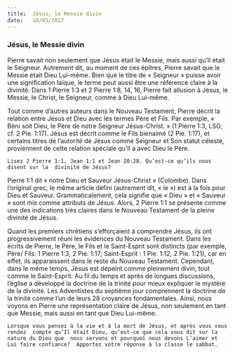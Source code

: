 ```yaml
---
title:  Jésus, le Messie divin
date:   18/05/2017
---
```


### Jésus, le Messie divin

Pierre savait non seulement que Jésus était le Messie, mais aussi qu’Il était le  Seigneur. Autrement dit, au moment de ces épitres, Pierre savait que le  Messie était Dieu Lui-même. Bien que le titre de « Seigneur » puisse avoir  une signification laïque, le terme peut aussi être une référence claire à la  divinité. Dans 1 Pierre 1:3 et 2 Pierre 1:8, 14, 16, Pierre fait allusion à Jésus,  le Messie, le Christ, le Seigneur, comme à Dieu Lui-même. 

Tout comme d’autres auteurs dans le Nouveau Testament, Pierre décrit la  relation entre Jésus et Dieu avec les termes Père et Fils. Par exemple, « Béni  soit Dieu, le Père de notre Seigneur Jésus-Christ. » (1 Pierre 1:3, LSG; cf. 2  Pie. 1:17). Jésus est décrit comme le Fils bienaimé (2 Pie. 1:17), et certains  titres de l’autorité de Jésus comme Seigneur et Son statut céleste,  proviennent de cette relation spéciale qu’Il a avec Dieu le Père. 

`Lisez 2 Pierre 1:1, Jean 1:1 et Jean 20:28. Qu’est-ce qu’ils nous disent sur la  divinité de Jésus?`
 
Pierre 1:1 dit « notre Dieu et Sauveur Jésus-Christ » (Colombe). Dans l’original  grec, le même article défini (autrement dit, « le ») est à la fois pour Dieu et  Sauveur. Grammaticalement, cela signifie que « Dieu » et « Sauveur » sont  mis comme attributs de Jésus. Alors, 2 Pierre 1:1 se présente comme une des  indications très claires dans le Nouveau Testament de la pleine divinité de  Jésus. 

Quand les premiers chrétiens s’efforçaient à comprendre Jésus, ils ont progressivement réuni les évidences du Nouveau Testament. Dans les écrits de Pierre, le Père, le Fils et le Saint-Esprit sont distincts (par exemple, Père/ Fils: 1 Pierre 1:3, 2 Pie. 1:17; Saint-Esprit : 1 Pie. 1:12, 2 Pie. 1:21), car en effet, ils apparaissent dans le reste du Nouveau Testament. Cependant, dans le même temps, Jésus est dépeint comme pleinement divin, tout comme le  Saint-Esprit. Au fil du temps et après de longues discussions, l’église a développé la doctrine de la trinité pour mieux expliquer le mystère de la divinité. Les Adventistes du septième jour comprennent la doctrine de la trinité comme l’un de leurs 28 croyances fondamentales. Ainsi, nous voyons en Pierre une représentation claire de Jésus, non seulement en tant que Messie, mais aussi en tant que Dieu Lui-même. 

`Lorsque vous pensez à la vie et à la mort de Jésus, et après vous vous rendez  compte qu’Il était Dieu, qu’est-ce que cela vous dit sur la nature du Dieu que  nous servons et pourquoi nous devons L’aimer et Lui faire confiance?  Apportez votre réponse à la classe le sabbat.`